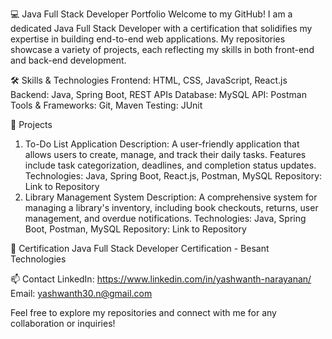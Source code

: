💻 Java Full Stack Developer Portfolio
Welcome to my GitHub! I am a dedicated Java Full Stack Developer with a certification that solidifies my expertise in building end-to-end web applications. My repositories showcase a variety of projects, each reflecting my skills in both front-end and back-end development.

🛠️ Skills & Technologies
Frontend: HTML, CSS, JavaScript, React.js
Backend: Java, Spring Boot, REST APIs
Database: MySQL
API: Postman
Tools & Frameworks: Git, Maven
Testing: JUnit

📂 Projects
1. To-Do List Application
Description: A user-friendly application that allows users to create, manage, and track their daily tasks. Features include task categorization, deadlines, and completion status updates.
Technologies: Java, Spring Boot, React.js, Postman, MySQL
Repository: Link to Repository
3. Library Management System
Description: A comprehensive system for managing a library's inventory, including book checkouts, returns, user management, and overdue notifications.
Technologies: Java, Spring Boot, Postman, MySQL
Repository: Link to Repository

🌟 Certification
Java Full Stack Developer Certification - Besant Technologies

📫 Contact
LinkedIn: https://www.linkedin.com/in/yashwanth-narayanan/
Email: yashwanth30.n@gmail.com

Feel free to explore my repositories and connect with me for any collaboration or inquiries!
